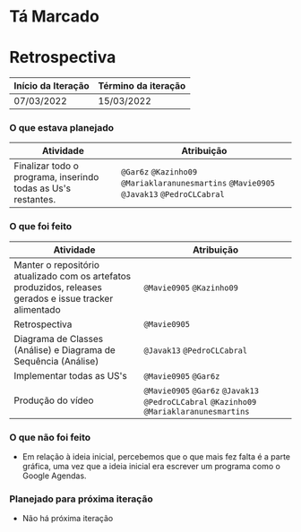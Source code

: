 # Tá Marcado

# Retrospectiva

| Início da Iteração | Término da iteração |
| ------------------ | ------------------- |
| 07/03/2022         | 15/03/2022          |


### O que estava planejado
| Atividade                                                    | Atribuição                         |
| ------------------------------------------------------------ | ---------------------------------- |
|Finalizar todo o programa, inserindo todas as Us's restantes. | `@Gar6z` `@Kazinho09` `@Mariaklaranunesmartins` `@Mavie0905` `@Javak13` `@PedroCLCabral` |


### O que foi feito
| Atividade                                                    | Atribuição                         |
| ------------------------------------------------------------ | ---------------------------------- |
| Manter o repositório atualizado com os artefatos produzidos, releases gerados e issue tracker alimentado| `@Mavie0905` `@Kazinho09`|
| Retrospectiva | `@Mavie0905` |
| Diagrama de Classes (Análise) e Diagrama de Sequência (Análise) | `@Javak13` `@PedroCLCabral` |
| Implementar todas as US's | `@Mavie0905` `@Gar6z`|
|Produção do vídeo |`@Mavie0905` `@Gar6z` `@Javak13` `@PedroCLCabral` `@Kazinho09` `@Mariaklaranunesmartins`|

### O que não foi feito
* Em relação à ideia inicial, percebemos que o que mais fez falta é a parte gráfica, uma vez que a ideia inicial era escrever um programa como o Google Agendas.

### Planejado para próxima iteração
* Não há próxima iteração
